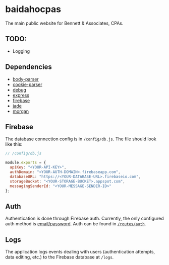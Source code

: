 # baidahocpas

The main public website for Bennett & Associates, CPAs.

## TODO:

- Logging

## Dependencies

- [body-parser](https://www.npmjs.com/package/body-parser)
- [cookie-parser](https://www.npmjs.com/package/cookie-parser)
- [debug](https://www.npmjs.com/package/debug)
- [express](https://www.npmjs.com/package/express)
- [firebase](https://www.npmjs.com/package/firebase)
- [jade](https://www.npmjs.com/package/jade)
- [morgan](https://www.npmjs.com/package/morgan)

## Firebase

The database connection config is in `/config/db.js`. The file should look like this:

```javascript
// /config/db.js

module.exports = {
  apiKey: "<YOUR-API-KEY>",
  authDomain: "<YOUR-AUTH-DOMAIN>.firebaseapp.com",
  databaseURL: "https://<YOUR-DATABASE-URL>.firebaseio.com",
  storageBucket: "<YOUR-STORAGE-BUCKET>.appspot.com",
  messagingSenderId: "<YOUR-MESSAGE-SENDER-ID>"
};
```

## Auth

Authentication is done through Firebase auth. Currently, the only configured auth method is [email/password](https://firebase.google.com/docs/auth/web/password-auth). Auth can be found in [`/routes/auth`](/routes/auth).

## Logs

The application logs events dealing with users (authentication attempts, data editing, etc.) to the Firebase database at `/logs`.
